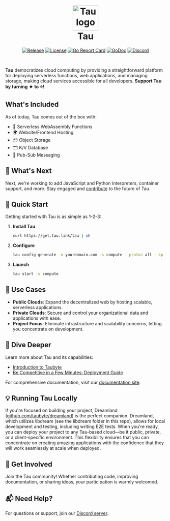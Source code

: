 <h1 align="center">
  <a href="https://taubyte.com" target="_blank" rel="noopener noreferrer">
    <picture>
      <source media="(prefers-color-scheme: dark)" srcset="images/logo-cubic-2.png">
      <img width="80" src="images/logo-light.svg" alt="Tau logo">
    </picture>
  </a>
  <br />
  Tau
</h1>
<div align="center">

[![Release](https://img.shields.io/github/release/taubyte/tau.svg)](https://github.com/taubyte/tau/releases)
[![License](https://img.shields.io/github/license/taubyte/tau)](LICENSE)
[![Go Report Card](https://goreportcard.com/badge/taubyte/tau)](https://goreportcard.com/report/taubyte/tau)
[![GoDoc](https://godoc.org/github.com/taubyte/tau?status.svg)](https://pkg.go.dev/github.com/taubyte/tau)
[![Discord](https://img.shields.io/discord/973677117722202152?color=%235865f2&label=discord)](https://discord.gg/NFhh5X3V)

</div>

<br />

**Tau** democratizes cloud computing by providing a straightforward platform for deploying serverless functions, web applications, and managing storage, making cloud services accessible for all developers. **Support Tau by turning ★ to ⭐!**


## What's Included
As of today, Tau comes out of the box with:
- 🚀 Serverless WebAssembly Functions
- 🌍 Website/Frontend Hosting
- 📦 Object Storage
- 🗂 K/V Database
- 📢 Pub-Sub Messaging

## 🔮 What's Next
Next, we're working to add JavaScript and Python interpreters, container support, and more. Stay engaged and [contribute](https://github.com/taubyte/tau/issues) to the future of Tau.

## 🚀 Quick Start

Getting started with Tau is as simple as 1-2-3:

1. **Install Tau**
   ```sh
   curl https://get.tau.link/tau | sh
   ```

2. **Configure**
   ```sh
   tau config generate -n yourdomain.com -s compute --protos all --ip your_public_ip
   ```

3. **Launch**
   ```sh
   tau start -s compute
   ```


## 🌌 Use Cases

- **Public Clouds**: Expand the decentralized web by hosting scalable, serverless applications.
- **Private Clouds**: Secure and control your organizational data and applications with ease.
- **Project Focus**: Eliminate infrastructure and scalability concerns, letting you concentrate on development.

## 📖 Dive Deeper

Learn more about Tau and its capabilities:
- [Introduction to Taubyte](https://taubyte.com/blog/introduction-to-taubyte/)
- [Be Competitive in a Few Minutes: Deployment Guide](https://taubyte.com/blog/be-competitive-in-few-minutes/)

For comprehensive documentation, visit our [documentation site](https://tau.how).

## 💡 Running Tau Locally

If you're focused on building your project, Dreamland ([github.com/taubyte/dreamland](https://github.com/taubyte/dreamland)) is the perfect companion. Dreamland, which utilizes libdream (see the libdream folder in this repo), allows for local development and testing, including writing E2E tests. When you're ready, you can deploy your project to any Tau-based cloud—be it public, private, or a client-specific environment. This flexibility ensures that you can concentrate on creating amazing applications with the confidence that they will work seamlessly at scale when deployed.

## 🤝 Get Involved

Join the Tau community! Whether contributing code, improving documentation, or sharing ideas, your participation is warmly welcomed.

## 📬 Need Help?

For questions or support, join our [Discord server](https://discord.gg/NFhh5X3V).

